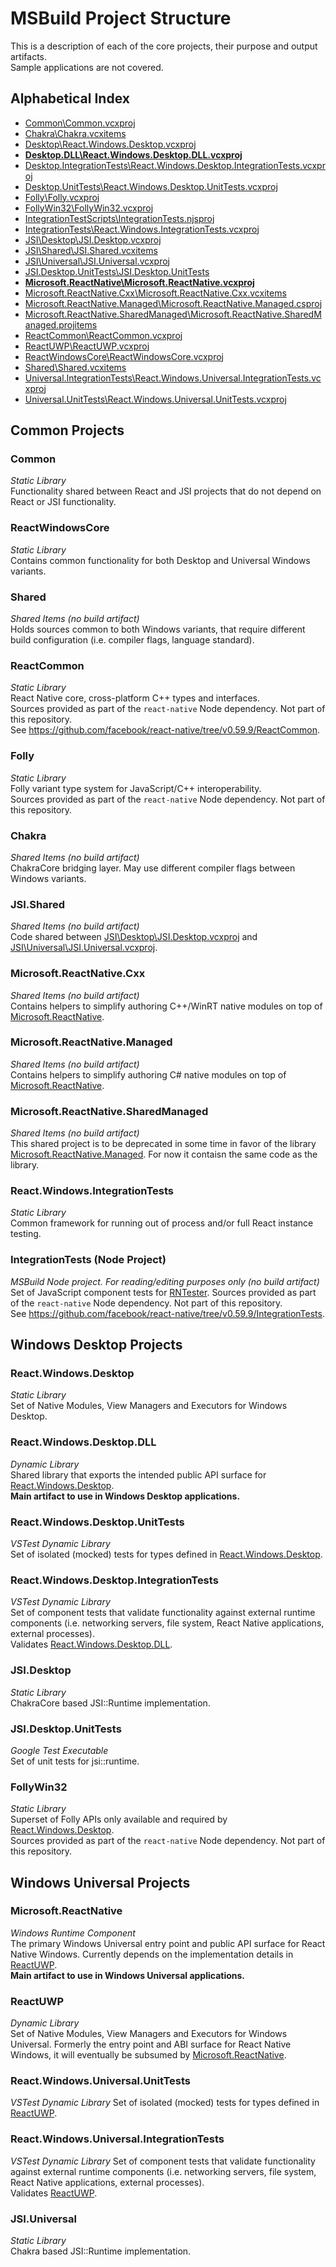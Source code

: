 # MSBuild Project Structure

This is a description of each of the core projects, their purpose and output artifacts.<br/>
Sample applications are not covered.

## Alphabetical Index
- [Common\Common.vcxproj](#Common)
- [Chakra\Chakra.vcxitems](#Chakra)
- [Desktop\React.Windows.Desktop.vcxproj](#React.Windows.Desktop)
- **[Desktop.DLL\React.Windows.Desktop.DLL.vcxproj](#React.Windows.Desktop.DLL)**
- [Desktop.IntegrationTests\React.Windows.Desktop.IntegrationTests.vcxproj](#React.Windows.Desktop.IntegrationTests)
- [Desktop.UnitTests\React.Windows.Desktop.UnitTests.vcxproj](#React.Windows.Desktop.UnitTests)
- [Folly\Folly.vcxproj](#Folly)
- [FollyWin32\FollyWin32.vcxproj](#FollyWin32)
- [IntegrationTestScripts\IntegrationTests.njsproj](#IntegrationTests-Node-Project)
- [IntegrationTests\React.Windows.IntegrationTests.vcxproj](#React.Windows.IntegrationTests)
- [JSI\Desktop\JSI.Desktop.vcxproj](#JSI.Desktop)
- [JSI\Shared\JSI.Shared.vcxitems](#JSI.Shared)
- [JSI\Universal\JSI.Universal.vcxproj](#JSI.Universal)
- [JSI.Desktop.UnitTests\JSI.Desktop.UnitTests](#JSI.Desktop.UnitTests)
- **[Microsoft.ReactNative\Microsoft.ReactNative.vcxproj](#Microsoft.ReactNative)**
- [Microsoft.ReactNative.Cxx\Microsoft.ReactNative.Cxx.vcxitems](#Microsoft.ReactNative.Cxx)
- [Microsoft.ReactNative.Managed\Microsoft.ReactNative.Managed.csproj](#Microsoft.ReactNative.Managed)
- [Microsoft.ReactNative.SharedManaged\Microsoft.ReactNative.SharedManaged.projitems](#Microsoft.ReactNative.SharedManaged)
- [ReactCommon\ReactCommon.vcxproj](#ReactCommon)
- [ReactUWP\ReactUWP.vcxproj](#ReactUWP)
- [ReactWindowsCore\ReactWindowsCore.vcxproj](#ReactWindowsCore)
- [Shared\Shared.vcxitems](#Shared)
- [Universal.IntegrationTests\React.Windows.Universal.IntegrationTests.vcxproj](#React.Windows.Universal.IntegrationTests)
- [Universal.UnitTests\React.Windows.Universal.UnitTests.vcxproj](#React.Windows.Universal.UnitTests)

## Common Projects

### Common
*Static Library*<br/>
Functionality shared between React and JSI projects that do not depend on React or JSI functionality.

### ReactWindowsCore
*Static Library*<br/>
Contains common functionality for both Desktop and Universal Windows variants.

### Shared
*Shared Items (no build artifact)*<br/>
Holds sources common to both Windows variants, that require different build configuration
(i.e. compiler flags, language standard).

### ReactCommon
*Static Library*<br/>
React Native core, cross-platform C++ types and interfaces.<br/>
Sources provided as part of the `react-native` Node dependency. Not part of this repository.<br/>
See https://github.com/facebook/react-native/tree/v0.59.9/ReactCommon.

### Folly
*Static Library*<br/>
Folly variant type system for JavaScript/C++ interoperability.<br/>
Sources provided as part of the `react-native` Node dependency. Not part of this repository.

### Chakra
*Shared Items (no build artifact)*<br/>
ChakraCore bridging layer. May use different compiler flags between Windows variants.

### JSI.Shared
*Shared Items (no build artifact)*<br/>
Code shared between [JSI\Desktop\JSI.Desktop.vcxproj](#JSI.Desktop) and [JSI\Universal\JSI.Universal.vcxproj](#JSI.Universal).

### Microsoft.ReactNative.Cxx
*Shared Items (no build artifact)*<br/>
Contains helpers to simplify authoring C++/WinRT native modules on top of [Microsoft.ReactNative](#Microsoft.ReactNative).

### Microsoft.ReactNative.Managed
*Shared Items (no build artifact)*<br/>
Contains helpers to simplify authoring C# native modules on top of [Microsoft.ReactNative](#Microsoft.ReactNative).

### Microsoft.ReactNative.SharedManaged
*Shared Items (no build artifact)*<br/>
This shared project is to be deprecated in some time in favor of the library [Microsoft.ReactNative.Managed](#Microsoft.ReactNative.Managed).
For now it contaisn the same code as the library.

### React.Windows.IntegrationTests
*Static Library*<br/>
Common framework for running out of process and/or full React instance testing.

### IntegrationTests (Node Project)
*MSBuild Node project. For reading/editing purposes only (no build artifact)*<br/>
Set of JavaScript component tests for [RNTester](https://github.com/facebook/react-native/tree/v0.59.9/RNTester).
Sources provided as part of the `react-native` Node dependency. Not part of this repository.<br/>
See https://github.com/facebook/react-native/tree/v0.59.9/IntegrationTests.

## Windows Desktop Projects

### React.Windows.Desktop
*Static Library*<br/>
Set of Native Modules, View Managers and Executors for Windows Desktop.

### React.Windows.Desktop.DLL
*Dynamic Library*<br/>
Shared library that exports the intended public API surface for [React.Windows.Desktop](#React.Windows.Desktop).<br/>
**Main artifact to use in Windows Desktop applications.**

### React.Windows.Desktop.UnitTests
*VSTest Dynamic Library*<br/>
Set of isolated (mocked) tests for types defined in [React.Windows.Desktop](#React.Windows.Desktop).

### React.Windows.Desktop.IntegrationTests
*VSTest Dynamic Library*<br/>
Set of component tests that validate functionality against external runtime components
(i.e. networking servers, file system, React Native applications, external processes).<br/>
Validates [React.Windows.Desktop.DLL](#React.Windows.Desktop.DLL).

### JSI.Desktop
*Static Library*<br/>
ChakraCore based JSI::Runtime implementation.

### JSI.Desktop.UnitTests
*Google Test Executable*<br/>
Set of unit tests for jsi::runtime.

### FollyWin32
*Static Library*<br/>
Superset of Folly APIs only available and required by [React.Windows.Desktop](#React.Windows.Desktop).<br/>
Sources provided as part of the `react-native` Node dependency. Not part of this repository.

## Windows Universal Projects

### Microsoft.ReactNative
*Windows Runtime Component*</br>
The primary Windows Universal entry point and public API surface for React Native Windows. Currently depends on the implementation details in [ReactUWP](#ReactUWP).<br/>
**Main artifact to use in Windows Universal applications.**

### ReactUWP
*Dynamic Library*<br/>
Set of Native Modules, View Managers and Executors for Windows Universal. Formerly the entry point and ABI surface for React Native Windows, it will eventually be subsumed by [Microsoft.ReactNative](#Microsoft.ReactNative).

### React.Windows.Universal.UnitTests
*VSTest Dynamic Library*
Set of isolated (mocked) tests for types defined in [ReactUWP](#ReactUWP).

### React.Windows.Universal.IntegrationTests
*VSTest Dynamic Library*
Set of component tests that validate functionality against external runtime components
(i.e. networking servers, file system, React Native applications, external processes).<br/>
Validates [ReactUWP](#ReactUWP).

### JSI.Universal
*Static Library*<br/>
Chakra based JSI::Runtime implementation.